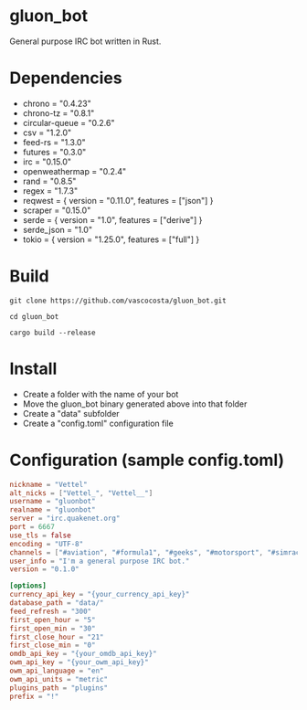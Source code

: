 # gluon_bot

General purpose IRC bot written in Rust.

# Dependencies

* chrono = "0.4.23"
* chrono-tz = "0.8.1"
* circular-queue = "0.2.6"
* csv = "1.2.0"
* feed-rs = "1.3.0"
* futures = "0.3.0"
* irc = "0.15.0"
* openweathermap = "0.2.4"
* rand = "0.8.5"
* regex = "1.7.3"
* reqwest = { version = "0.11.0", features = ["json"] }
* scraper = "0.15.0"
* serde = { version = "1.0", features = ["derive"] }
* serde_json = "1.0"
* tokio = { version = "1.25.0", features = ["full"] }

# Build

```
git clone https://github.com/vascocosta/gluon_bot.git

cd gluon_bot

cargo build --release
```

# Install

* Create a folder with the name of your bot
* Move the gluon_bot binary generated above into that folder
* Create a "data" subfolder
* Create a "config.toml" configuration file

# Configuration (sample config.toml)

```toml
nickname = "Vettel"
alt_nicks = ["Vettel_", "Vettel__"]
username = "gluonbot"
realname = "gluonbot"
server = "irc.quakenet.org"
port = 6667
use_tls = false
encoding = "UTF-8"
channels = ["#aviation", "#formula1", "#geeks", "#motorsport", "#simracing"]
user_info = "I'm a general purpose IRC bot."
version = "0.1.0"

[options]
currency_api_key = "{your_currency_api_key}"
database_path = "data/"
feed_refresh = "300"
first_open_hour = "5"
first_open_min = "30"
first_close_hour = "21"
first_close_min = "0"
omdb_api_key = "{your_omdb_api_key}"
owm_api_key = "{your_owm_api_key}"
owm_api_language = "en"
owm_api_units = "metric"
plugins_path = "plugins"
prefix = "!"
```